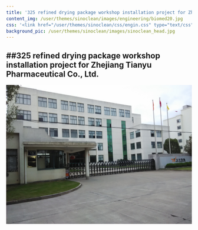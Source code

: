 ```yaml
---
title: '325 refined drying package workshop installation project for Zhejiang Tianyu Pharmaceutical Co., Ltd. '
content_img: /user/themes/sinoclean/images/engineering/biomed20.jpg
css: '<link href="/user/themes/sinoclean/css/engin.css" type="text/css" rel="stylesheet" />'
background_pic: /user/themes/sinoclean/images/sinoclean_head.jpg
---
```


##325 refined drying package workshop installation project for Zhejiang Tianyu Pharmaceutical Co., Ltd.
---

![Pic1](/user/themes/sinoclean/images/engineering/biomed20.jpg)
